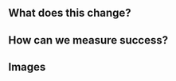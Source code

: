## What does this change?
<!-- Ideally, a PR will have enough detail to continue to be understandable by future travellers. Think about describing why the change is needed, how the change addresses the problem and any questions or points of discussion. -->

## How can we measure success?
<!-- Do you expect errors to decrease? Do you expect user journeys to be simplified? What can be used to prove this? A filtered view of logs or analytics, etc? -->

## Images
<!-- Usually only applicable to UI changes, what did it look like before and what will it look like after? -->
